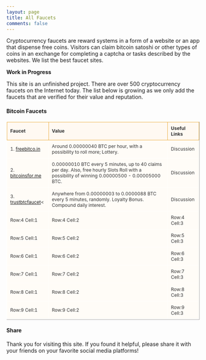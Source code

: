 ```yaml
---
layout: page
title: All Faucets
comments: false
---
```


Cryptocurrency faucets are reward systems in a form of a website or an app that dispense free coins. Visitors can claim bitcoin satoshi or other types of coins in an exchange for completing a captcha or tasks described by the websites. We list the best faucet sites.

**Work in Progress**

This site is an unfinished project. There are over 500 cryptocurrency faucets on the Internet today. The list below is growing as we only add the faucets that are verified for their value and reputation.

#### Bitcoin Faucets

<style type="text/css">
.tftable {font-size:12px;color:#333333;width:100%;border-width: 1px;border-color: #fffefc;border-collapse: collapse;}
.tftable th {font-size:12px;background-color:#fff9f2;border-width: 1px;padding: 8px;border-style: solid;border-color: #ebab3a;text-align:left;}
.tftable tr {background-color:#fffcf7;}
.tftable td {font-size:12px;border-width: 1px;padding: 8px;border-style: solid;border-color: #fffefc;}
.tftable tr:hover {background-color:#ffffff;}
</style>

<table class="tftable" border="1">

<tr><th>Faucet</th><th>Value</th><th>Useful Links</th></tr>

<tr><td>1. <a href="http://bit.ly/www-freebitcoin" target="_blank">freebitco.in</a></td><td>Around 0.00000040 BTC per hour, with a possibility to roll more; Lottery.</td><td>Discussion</td></tr>

<tr><td>2. <a href="http://bit.ly/www-bitcoinsfor-me" target="_blank">bitcoinsfor.me</a></td><td>0.00000010 BTC every 5 minutes, up to 40 claims per day. Also, free hourly Slots Roll with a possibility of winning 0.00000500 - 0.00005000 BTC.</td><td>Discussion</td></tr>

<tr><td>3. <a href="http://bit.ly/www-trustbtcfaucet" target="_blank">trustbtcfaucet</a><</td><td>Anywhere from 0.00000003 to 0.0000088 BTC every 5 minutes, randomly. Loyalty Bonus. Compound daily interest.</td><td>Discussion</td></tr>

<tr><td>Row:4 Cell:1</td><td>Row:4 Cell:2</td><td>Row:4 Cell:3</td></tr>
<tr><td>Row:5 Cell:1</td><td>Row:5 Cell:2</td><td>Row:5 Cell:3</td></tr>
<tr><td>Row:6 Cell:1</td><td>Row:6 Cell:2</td><td>Row:6 Cell:3</td></tr>
<tr><td>Row:7 Cell:1</td><td>Row:7 Cell:2</td><td>Row:7 Cell:3</td></tr>
<tr><td>Row:8 Cell:1</td><td>Row:8 Cell:2</td><td>Row:8 Cell:3</td></tr>
<tr><td>Row:9 Cell:1</td><td>Row:9 Cell:2</td><td>Row:9 Cell:3</td></tr>
</table>

#### Share

Thank you for visiting this site. If you found it helpful, please share it with your friends on your favorite social media platforms!
